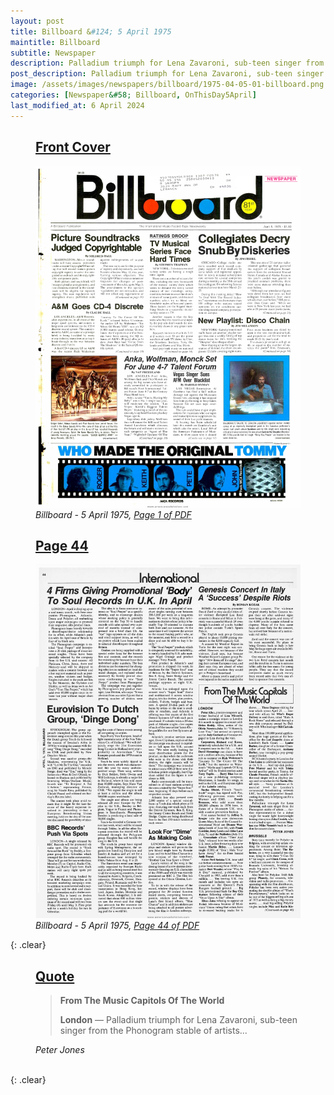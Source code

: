 ```yaml
---
layout: post
title: Billboard &#124; 5 April 1975
maintitle: Billboard
subtitle: Newspaper
description: Palladium triumph for Lena Zavaroni, sub-teen singer from the Phonogram stable of artists...
post_description: Palladium triumph for Lena Zavaroni, sub-teen singer from the Phonogram stable of artists...
image: /assets/images/newspapers/billboard/1975-04-05-01-billboard.png
categories: [Newspaper&#58; Billboard, OnThisDay5April]
last_modified_at: 6 April 2024
---
```


<figure class="fig1">
<h2 id="infobox1"><a href="#infobox1">Front Cover</a></h2>
<a href="/assets/images/newspapers/billboard/1975-04-05-01-billboard.png"><img src="/assets/images/newspapers/billboard/1975-04-05-01-billboard.png" class="full-width zoom-in" /></a>
<cite>Billboard - 5 April 1975, <a class="external-link" href="https://www.worldradiohistory.com/Archive-All-Music/Billboard/70s/1975/Billboard%201975-04-05.pdf">Page 1 of PDF</a></cite>
</figure>

<figure class="fig2">
<h2 id="infobox2"><a href="#infobox2">Page 44</a></h2>
<a href="/assets/images/newspapers/billboard/1975-04-05-44-billboard.png"><img src="/assets/images/newspapers/billboard/1975-04-05-44-billboard.png" class="full-width zoom-in" /></a>
<cite>Billboard - 5 April 1975, <a class="external-link" href="https://www.worldradiohistory.com/Archive-All-Music/Billboard/70s/1975/Billboard%201975-04-05.pdf#page=44">Page 44 of PDF</a></cite>
</figure>

{: .clear}

<figure class="fig3">
<h2 id="infobox3"><a href="#infobox3">Quote</a></h2>
<blockquote>
<p><strong>From The Music Capitols Of The World </strong></p>
<p><strong>London</strong> &#8212; Palladium triumph for Lena Zavaroni, sub-teen singer from the Phonogram stable of artists...</p>
</blockquote>
<cite>Peter Jones</cite>
</figure>

<br />{: .clear}

